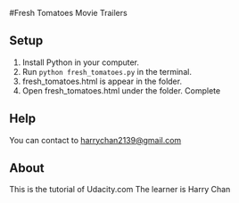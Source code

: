 #Fresh Tomatoes Movie Trailers

## Setup
1. Install Python in your computer.
2. Run `python fresh_tomatoes.py` in the terminal.
3. fresh_tomatoes.html is appear in the folder.
4. Open fresh_tomatoes.html under the folder.
Complete

## Help
You can contact to harrychan2139@gmail.com

## About
This is the tutorial of Udacity.com
The learner is Harry Chan